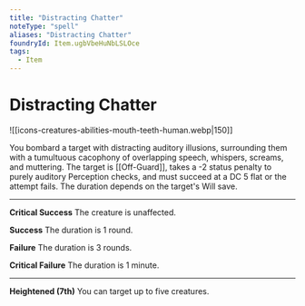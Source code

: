 ```yaml
---
title: "Distracting Chatter"
noteType: "spell"
aliases: "Distracting Chatter"
foundryId: Item.ugbVbeHuNbLSLOce
tags:
  - Item
---
```


# Distracting Chatter
![[icons-creatures-abilities-mouth-teeth-human.webp|150]]

You bombard a target with distracting auditory illusions, surrounding them with a tumultuous cacophony of overlapping speech, whispers, screams, and muttering. The target is [[Off-Guard]], takes a -2 status penalty to purely auditory Perception checks, and must succeed at a DC 5 flat or the attempt fails. The duration depends on the target's Will save.

* * *

**Critical Success** The creature is unaffected.

**Success** The duration is 1 round.

**Failure** The duration is 3 rounds.

**Critical Failure** The duration is 1 minute.

* * *

**Heightened (7th)** You can target up to five creatures.
